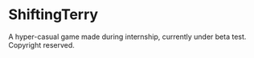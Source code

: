 # ShiftingTerry
A hyper-casual game made during internship, currently under beta test. Copyright reserved.
